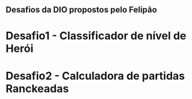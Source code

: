 ## Desafios da DIO propostos pelo Felipão

# Desafio1 - Classificador de nível de Herói
# Desafio2 - Calculadora de partidas Ranckeadas








